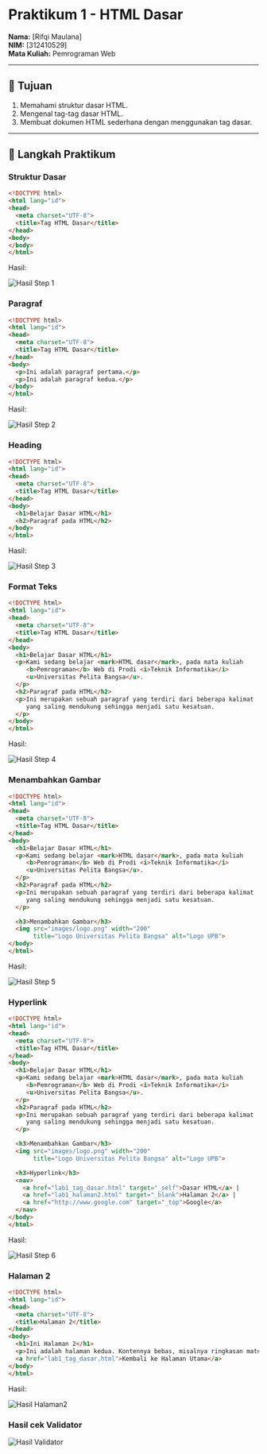 # Praktikum 1 - HTML Dasar
**Nama:** [Rifqi Maulana]  
**NIM:** [312410529]  
**Mata Kuliah:** Pemrograman Web  

---

## 🎯 Tujuan
1. Memahami struktur dasar HTML.  
2. Mengenal tag-tag dasar HTML.  
3. Membuat dokumen HTML sederhana dengan menggunakan tag dasar.  

---

## 📝 Langkah Praktikum

### Struktur Dasar
```html
<!DOCTYPE html>
<html lang="id">
<head>
  <meta charset="UTF-8">
  <title>Tag HTML Dasar</title>
</head>
<body>
</body>
</html>
```
Hasil:

![Hasil Step 1](https://github.com/Shikilukeki/Lab1Web/blob/main/Lab1Web/ss/01_skeleton.png)

### Paragraf
```html
<!DOCTYPE html>
<html lang="id">
<head>
  <meta charset="UTF-8">
  <title>Tag HTML Dasar</title>
</head>
<body>
  <p>Ini adalah paragraf pertama.</p>
  <p>Ini adalah paragraf kedua.</p>
</body>
</html>
```
Hasil: 

![Hasil Step 2](https://github.com/Shikilukeki/Lab1Web/blob/main/Lab1Web/ss/02_paragraphs.png)

### Heading
```html
<!DOCTYPE html>
<html lang="id">
<head>
  <meta charset="UTF-8">
  <title>Tag HTML Dasar</title>
</head>
<body>
  <h1>Belajar Dasar HTML</h1>
  <h2>Paragraf pada HTML</h2>
</body>
</html>

```
Hasil: 

![Hasil Step 3](https://github.com/Shikilukeki/Lab1Web/blob/main/Lab1Web/ss/03_headings.png)

### Format Teks
```html
<!DOCTYPE html>
<html lang="id">
<head>
  <meta charset="UTF-8">
  <title>Tag HTML Dasar</title>
</head>
<body>
  <h1>Belajar Dasar HTML</h1>
  <p>Kami sedang belajar <mark>HTML dasar</mark>, pada mata kuliah 
     <b>Pemrograman</b> Web di Prodi <i>Teknik Informatika</i> 
     <u>Universitas Pelita Bangsa</u>.
  </p>
  <h2>Paragraf pada HTML</h2>
  <p>Ini merupakan sebuah paragraf yang terdiri dari beberapa kalimat 
     yang saling mendukung sehingga menjadi satu kesatuan. 
  </p>
</body>
</html>

```
Hasil: 

![Hasil Step 4](https://github.com/Shikilukeki/Lab1Web/blob/main/Lab1Web/ss/04_format_text.png
)

### Menambahkan Gambar
```html
<!DOCTYPE html>
<html lang="id">
<head>
  <meta charset="UTF-8">
  <title>Tag HTML Dasar</title>
</head>
<body>
  <h1>Belajar Dasar HTML</h1>
  <p>Kami sedang belajar <mark>HTML dasar</mark>, pada mata kuliah 
     <b>Pemrograman</b> Web di Prodi <i>Teknik Informatika</i> 
     <u>Universitas Pelita Bangsa</u>.
  </p>
  <h2>Paragraf pada HTML</h2>
  <p>Ini merupakan sebuah paragraf yang terdiri dari beberapa kalimat 
     yang saling mendukung sehingga menjadi satu kesatuan. 
  </p>

  <h3>Menambahkan Gambar</h3>
  <img src="images/logo.png" width="200" 
       title="Logo Universitas Pelita Bangsa" alt="Logo UPB">
</body>
</html>

```
Hasil: 

![Hasil Step 5](https://github.com/Shikilukeki/Lab1Web/blob/main/Lab1Web/ss/05_image.png)

### Hyperlink
```html
<!DOCTYPE html>
<html lang="id">
<head>
  <meta charset="UTF-8">
  <title>Tag HTML Dasar</title>
</head>
<body>
  <h1>Belajar Dasar HTML</h1>
  <p>Kami sedang belajar <mark>HTML dasar</mark>, pada mata kuliah 
     <b>Pemrograman</b> Web di Prodi <i>Teknik Informatika</i> 
     <u>Universitas Pelita Bangsa</u>.
  </p>
  <h2>Paragraf pada HTML</h2>
  <p>Ini merupakan sebuah paragraf yang terdiri dari beberapa kalimat 
     yang saling mendukung sehingga menjadi satu kesatuan. 
  </p>

  <h3>Menambahkan Gambar</h3>
  <img src="images/logo.png" width="200" 
       title="Logo Universitas Pelita Bangsa" alt="Logo UPB">

  <h3>Hyperlink</h3>
  <nav>
    <a href="lab1_tag_dasar.html" target="_self">Dasar HTML</a> |
    <a href="lab1_halaman2.html" target="_blank">Halaman 2</a> |
    <a href="http://www.google.com" target="_top">Google</a>
  </nav>
</body>
</html>

```
Hasil: 

![Hasil Step 6](https://github.com/Shikilukeki/Lab1Web/blob/main/Lab1Web/ss/06_nav.png
)

### Halaman 2
```html
<!DOCTYPE html>
<html lang="id">
<head>
  <meta charset="UTF-8">
  <title>Halaman 2</title>
</head>
<body>
  <h1>Ini Halaman 2</h1>
  <p>Ini adalah halaman kedua. Kontennya bebas, misalnya ringkasan materi atau teks contoh.</p>
  <a href="lab1_tag_dasar.html">Kembali ke Halaman Utama</a>
</body>
</html>

```
Hasil: 

![Hasil Halaman2](https://github.com/Shikilukeki/Lab1Web/blob/main/Lab1Web/ss/07_halaman2.png)

### Hasil cek Validator

![Hasil Validator](https://github.com/Shikilukeki/Lab1Web/blob/main/Lab1Web/ss/08_validator.png.png)
